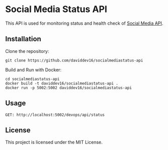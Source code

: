 <h1>Social Media Status API</h1>


This API is used for monitoring status and health check of [Social Media API](https://github.com/GabrielBrisson/SocialMediaAPI).


<h2>Installation</h2>


Clone the repository: 
```
git clone https://github.com/daviddev16/socialmediastatus-api
```

Build and Run with Docker:
```
cd socialmediastatus-api
docker build -t daviddev16/socialmediastatus-api .
docker run -p 5002:5002 daviddev16/socialmediastatus-api
```
<h2>Usage</h2>

```GET: http://localhost:5002/devops/api/status```

<h2>License</h2>
This project is licensed under the MIT License.
